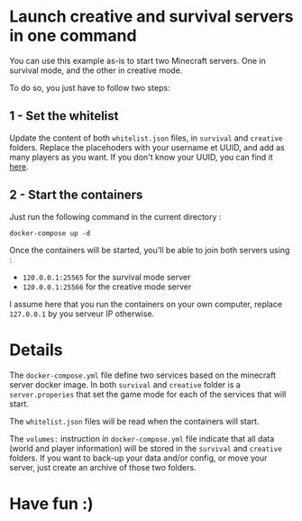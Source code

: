 # Launch creative and survival servers in one command

You can use this example as-is to start two Minecraft servers.
One in survival mode, and the other in creative mode.

To do so, you just have to follow two steps:

## 1 - Set the whitelist

Update the content of both `whitelist.json` files, in `survival` and `creative` folders.
Replace the placehoders with your username et UUID, and add as many players as you want.
If you don't know your UUID, you can find it [here][0].

## 2 - Start the containers

Just run the following command in the current directory :
```
docker-compose up -d
```

Once the containers will be started, you'll be able to join both servers using :

 * `120.0.0.1:25565` for the survival mode server
 * `120.0.0.1:25566` for the creative mode server

I assume here that you run the containers on your own computer, replace `127.0.0.1` by you serveur IP otherwise.


# Details

The `docker-compose.yml` file define two services based on the minecraft server docker image.
In both `survival` and `creative` folder is a `server.properies` that set the game mode for each of the services that will start.

The `whitelist.json` files will be read when the containers will start.

The `volumes:` instruction in `docker-compose.yml` file indicate that all data (world and player information) will be stored in the `survival` and `creative` folders.
If you want to back-up your data and/or config, or move your server, just create an archive of those two folders.

# Have fun :)

[0]: https://mcuuid.net/